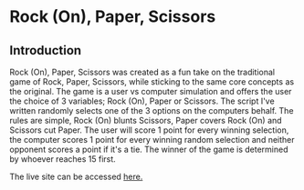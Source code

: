 # **Rock (On), Paper, Scissors**

## **Introduction**

Rock (On), Paper, Scissors was created as a fun take on the traditional game of Rock, Paper, Scissors, while sticking to the same core concepts as the original. The game is a user vs computer simulation and offers the user the choice of 3 variables; Rock (On), Paper or Scissors. The script I've written randomly selects one of the 3 options on the computers behalf. The rules are simple, Rock (On) blunts Scissors, Paper covers Rock (On) and Scissors cut Paper. The user will score 1 point for every winning selection, the computer scores 1 point for every winning random selection and neither opponent scores a point if it's a tie. The winner of the game is determined by whoever reaches 15 first.

The live site can be accessed [here.](https://digitilley.github.io/rock-paper-scissors/)

